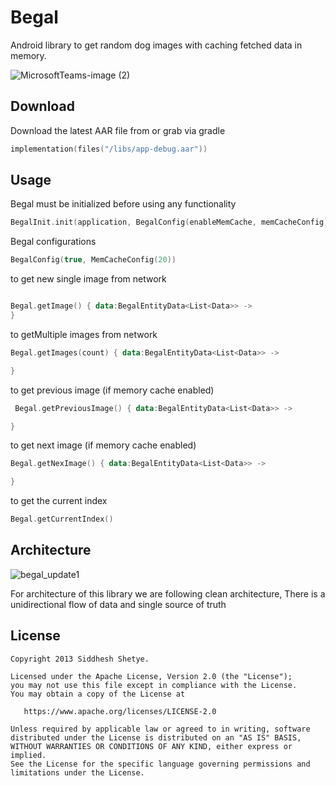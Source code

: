# Begal
Android library to get random dog images with caching fetched data in memory.

![MicrosoftTeams-image (2)](https://github.com/SiddheshShetye/Begal/assets/3103872/39670dcf-6106-4a1a-ae8f-0d342e384d30)

Download
--------
Download the latest AAR file from or grab via gradle
```kotlin
implementation(files("/libs/app-debug.aar"))
```

Usage
-----
Begal must be initialized before using any functionality
```kotlin
BegalInit.init(application, BegalConfig(enableMemCache, memCacheConfig)
```
Begal configurations
```kotlin
BegalConfig(true, MemCacheConfig(20))
```

to get new single image from network
```kotlin

Begal.getImage() { data:BegalEntityData<List<Data>> ->
}

```
to  getMultiple images from network
```kotlin
Begal.getImages(count) { data:BegalEntityData<List<Data>> ->

}
```

to get previous image (if memory cache enabled)
```kotlin
 Begal.getPreviousImage() { data:BegalEntityData<List<Data>> ->

}
```

to get next image (if memory cache enabled)
```kotlin
Begal.getNexImage() { data:BegalEntityData<List<Data>> ->

}
```

to get the current index
```kotlin
Begal.getCurrentIndex()
```

Architecture
---------
![begal_update1](https://github.com/SiddheshShetye/Begal/assets/3103872/70d8a209-cdea-413f-952d-c528c252eb9c)

For architecture of this library we are following clean architecture, There is a unidirectional flow of data and single source of truth

License
-------

    Copyright 2013 Siddhesh Shetye.

    Licensed under the Apache License, Version 2.0 (the "License");
    you may not use this file except in compliance with the License.
    You may obtain a copy of the License at

       https://www.apache.org/licenses/LICENSE-2.0

    Unless required by applicable law or agreed to in writing, software
    distributed under the License is distributed on an "AS IS" BASIS,
    WITHOUT WARRANTIES OR CONDITIONS OF ANY KIND, either express or implied.
    See the License for the specific language governing permissions and
    limitations under the License.


